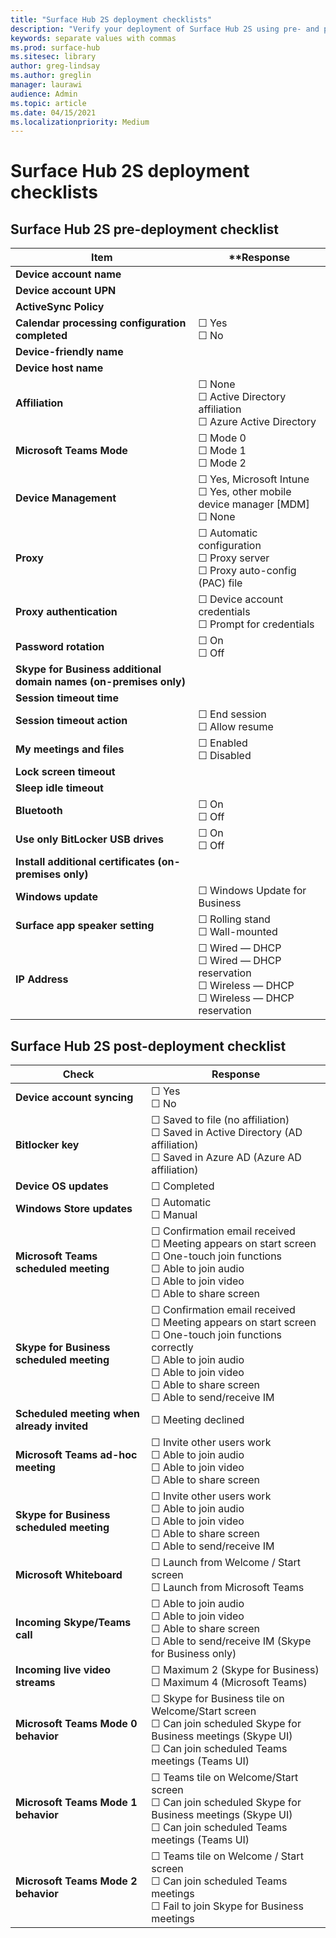 ```yaml
---
title: "Surface Hub 2S deployment checklists"
description: "Verify your deployment of Surface Hub 2S using pre- and post-deployment checklists."
keywords: separate values with commas
ms.prod: surface-hub
ms.sitesec: library
author: greg-lindsay
ms.author: greglin
manager: laurawi
audience: Admin
ms.topic: article
ms.date: 04/15/2021
ms.localizationpriority: Medium
---
```


# Surface Hub 2S deployment checklists

## Surface Hub 2S pre-deployment checklist

|Item|**Response|
|------ |----- |
|**Device account name**| |
|**Device account UPN**| |
|**ActiveSync Policy**| |
|**Calendar processing configuration completed**| ☐ Yes <br>  ☐ No |
|**Device-friendly name**| |
|**Device host name**| |
|**Affiliation**| ☐ None <br> ☐ Active Directory affiliation <br> ☐ Azure Active Directory |
|**Microsoft Teams Mode**| ☐ Mode 0 <br> ☐ Mode 1 <br> ☐ Mode 2 |
|**Device Management**| ☐ Yes, Microsoft Intune <br> ☐ Yes, other mobile device manager [MDM] <br> ☐ None |  
|**Proxy**| ☐ Automatic configuration <br> ☐ Proxy server <br> ☐ Proxy auto-config (PAC) file |
|**Proxy authentication**| ☐ Device account credentials <br> ☐ Prompt for credentials |
|**Password rotation**| ☐ On <br> ☐ Off |
|**Skype for Business additional domain names (on-premises only)**| |
|**Session timeout time**| |
|**Session timeout action**| ☐ End session <br> ☐ Allow resume |
|**My meetings and files**| ☐ Enabled <br> ☐ Disabled |
|**Lock screen timeout**| |
|**Sleep idle timeout**| |
|**Bluetooth**| ☐ On <br> ☐ Off |
|**Use only BitLocker USB drives**| ☐ On <br> ☐ Off |
|**Install additional certificates (on-premises only)**| |
|**Windows update**| ☐ Windows Update for Business  |
|**Surface app speaker setting**| ☐ Rolling stand <br> ☐ Wall-mounted |
|**IP Address**| ☐ Wired — DHCP <br> ☐ Wired — DHCP reservation <br> ☐ Wireless — DHCP <br> ☐ Wireless — DHCP reservation |

## Surface Hub 2S post-deployment checklist

|Check|Response|
|--- |---- |
|**Device account syncing**| ☐ Yes <br> ☐ No |
|**Bitlocker key**| ☐ Saved to file (no affiliation) <br> ☐ Saved in Active Directory (AD affiliation) <br>☐ Saved in Azure AD (Azure AD affiliation) |
|**Device OS updates**| ☐ Completed |
|**Windows Store updates**| ☐ Automatic <br> ☐ Manual |
|**Microsoft Teams scheduled meeting**| ☐ Confirmation email received <br> ☐ Meeting appears on start screen <br>  ☐ One-touch join functions <br> ☐ Able to join audio <br> ☐ Able to join video <br> ☐ Able to share screen ||
|**Skype for Business scheduled meeting**| ☐ Confirmation email received <br> ☐ Meeting appears on start screen <br> ☐ One-touch join functions correctly <br> ☐ Able to join audio <br> ☐ Able to join video <br> ☐ Able to share screen <br> ☐ Able to send/receive IM |
|**Scheduled meeting when already invited**| ☐ Meeting declined |
|**Microsoft Teams ad-hoc meeting**| ☐ Invite other users work <br> ☐ Able to join audio <br> ☐ Able to join video <br> ☐ Able to share screen |
|**Skype for Business scheduled meeting**| ☐ Invite other users work <br> ☐ Able to join audio <br> ☐ Able to join video <br> ☐ Able to share screen <br> ☐ Able to send/receive IM |
|**Microsoft Whiteboard**| ☐ Launch from Welcome / Start screen <br> ☐ Launch from Microsoft Teams | 
|**Incoming Skype/Teams call**| ☐ Able to join audio<br>☐ Able to join video <br> ☐ Able to share screen <br> ☐ Able to send/receive IM (Skype for Business only) |
|**Incoming live video streams**| ☐ Maximum 2 (Skype for Business) <br> ☐ Maximum 4 (Microsoft Teams) |
|**Microsoft Teams Mode 0 behavior**| ☐ Skype for Business tile on Welcome/Start screen <br> ☐ Can join scheduled Skype for Business meetings (Skype UI) <br> ☐ Can join scheduled Teams meetings (Teams UI) |
|**Microsoft Teams Mode 1 behavior**| ☐ Teams tile on Welcome/Start screen <br> ☐ Can join scheduled Skype for Business meetings (Skype UI) <br> ☐ Can join scheduled Teams meetings (Teams UI) |
|**Microsoft Teams Mode 2 behavior**| ☐ Teams tile on Welcome / Start screen <br> ☐ Can join scheduled Teams meetings <br> ☐ Fail to join Skype for Business meetings |
